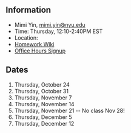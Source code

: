## Information

* Mimi Yin, mimi.yin@nyu.edu
* Time: Thursday, 12:10-2:40PM EST
* Location:
* [Homework Wiki](https://github.com/ITPNYU/ICM-2024-Media/wiki/Homework-Mimi-03)
* [Office Hours Signup](https://calendar.app.google/ZNgeTMujQKz1QyJR7)

## Dates

1. Thursday, October 24
2. Thursday, October 31
3. Thursday, November 7
4. Thursday, November 14
5. Thursday, November 21 -- No class Nov 28!
6. Thursday, December 5
7. Thursday, December 12
